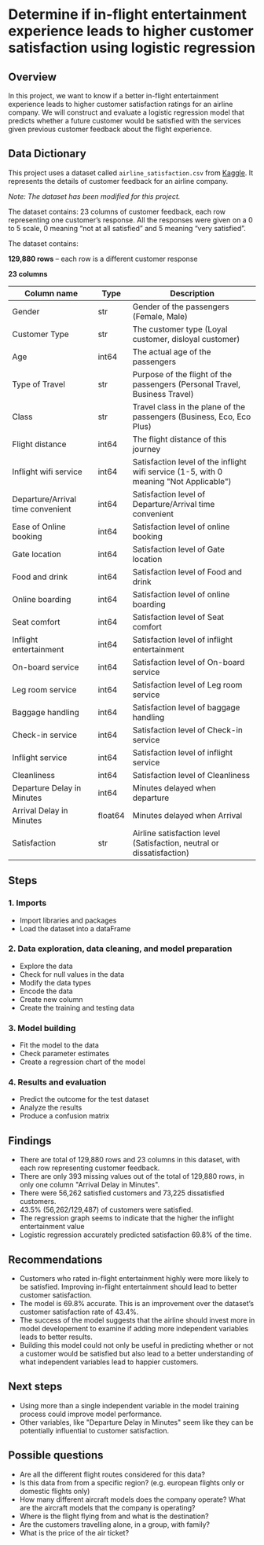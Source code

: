 # **Determine if in-flight entertainment experience leads to higher customer satisfaction using logistic regression**

## **Overview**
In this project, we want to know if a better in-flight entertainment experience leads to higher customer satisfaction ratings for an airline company. We will construct and evaluate a logistic regression model that predicts whether a future customer would be satisfied with the services given previous customer feedback about the flight experience. 

## **Data Dictionary**
This project uses a dataset called `airline_satisfaction.csv` from [Kaggle](https://www.kaggle.com/datasets/teejmahal20/airline-passenger-satisfaction/data). It represents the details of customer feedback for an airline company.

*Note: The dataset has been modified for this project.*

The dataset contains: 23 columns of customer feedback, each row representing one customer’s response. All the responses were given on a 0 to 5 scale, 0 meaning “not at all satisfied” and 5 meaning “very satisfied”.

The dataset contains:

**129,880 rows** – each row is a different customer response 

**23 columns**

| Column name | Type | Description | 
|-------------|------|-------------|
| Gender | str | Gender of the passengers (Female, Male) | 
| Customer Type | str | The customer type (Loyal customer, disloyal customer) | 
| Age | int64 | The actual age of the passengers |
| Type of Travel | str | Purpose of the flight of the passengers (Personal Travel, Business Travel) |
| Class | str | Travel class in the plane of the passengers (Business, Eco, Eco Plus) |
| Flight distance | int64 | The flight distance of this journey |
| Inflight wifi service | int64 | Satisfaction level of the inflight wifi service (1-5, with 0 meaning "Not Applicable") |
| Departure/Arrival time convenient | int64 | Satisfaction level of Departure/Arrival time convenient |
| Ease of Online booking | int64 | Satisfaction level of online booking |
| Gate location | int64 | Satisfaction level of Gate location |
| Food and drink | int64 | Satisfaction level of Food and drink |
| Online boarding | int64 | Satisfaction level of online boarding |
| Seat comfort | int64 | Satisfaction level of Seat comfort |
| Inflight entertainment | int64 | Satisfaction level of inflight entertainment |
| On-board service | int64 | Satisfaction level of On-board service |
| Leg room service | int64 | Satisfaction level of Leg room service |
| Baggage handling | int64 | Satisfaction level of baggage handling |
| Check-in service | int64 | Satisfaction level of Check-in service |
| Inflight service | int64 | Satisfaction level of inflight service |
| Cleanliness | int64 | Satisfaction level of Cleanliness |
| Departure Delay in Minutes | int64 | Minutes delayed when departure |
| Arrival Delay in Minutes | float64 | Minutes delayed when Arrival |
| Satisfaction | str | Airline satisfaction level (Satisfaction, neutral or dissatisfaction) |


## **Steps**
### **1. Imports**
- Import libraries and packages
- Load the dataset into a dataFrame

### **2. Data exploration, data cleaning, and model preparation**
- Explore the data
- Check for null values in the data
- Modify the data types
- Encode the data
- Create new column
- Create the training and testing data

### **3. Model building**
- Fit the model to the data
- Check parameter estimates
- Create a regression chart of the model

### **4. Results and evaluation**
- Predict the outcome for the test dataset
- Analyze the results
- Produce a confusion matrix

## **Findings**
- There are total of 129,880 rows and 23 columns in this dataset, with each row representing customer feedback.
- There are only 393 missing values out of the total of 129,880 rows, in only one column "Arrival Delay in Minutes".
- There were 56,262 satisfied customers and 73,225 dissatisfied customers.
- 43.5% (56,262/129,487) of customers were satisfied.
- The regression graph seems to indicate that the higher the inflight entertainment value
- Logistic regression accurately predicted satisfaction 69.8% of the time.

## **Recommendations**
- Customers who rated in-flight entertainment highly were more likely to be satisfied. Improving in-flight entertainment should lead to better customer satisfaction.
- The model is 69.8% accurate. This is an improvement over the dataset’s customer satisfaction rate of 43.4%.
- The success of the model suggests that the airline should invest more in model developement to examine if adding more independent variables leads to better results.
- Building this model could not only be useful in predicting whether or not a customer would be satisfied but also lead to a better understanding of what independent variables lead to happier customers.

## **Next steps**
- Using more than a single independent variable in the model training process could improve model performance.
- Other variables, like "Departure Delay in Minutes" seem like they can be potentially influential to customer satisfaction.

## **Possible questions**
- Are all the different flight routes considered for this data? 
- Is this data from from a specific region? (e.g. european flights only or domestic flights only)
- How many different aircraft models does the company operate? What are the aircraft models that the company is operating?
- Where is the flight flying from and what is the destination? 
- Are the customers travelling alone, in a group, with family?
- What is the price of the air ticket?
